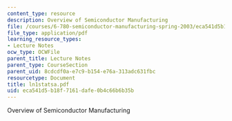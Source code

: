 ```yaml
---
content_type: resource
description: Overview of Semiconductor Manufacturing
file: /courses/6-780-semiconductor-manufacturing-spring-2003/eca541d5b18f7161dafe0b4c66b6b35b_ln1statsa.pdf
file_type: application/pdf
learning_resource_types:
- Lecture Notes
ocw_type: OCWFile
parent_title: Lecture Notes
parent_type: CourseSection
parent_uid: 8cdcdf0a-e7c9-b154-e76a-313adc631fbc
resourcetype: Document
title: ln1statsa.pdf
uid: eca541d5-b18f-7161-dafe-0b4c66b6b35b
---
```

Overview of Semiconductor Manufacturing

